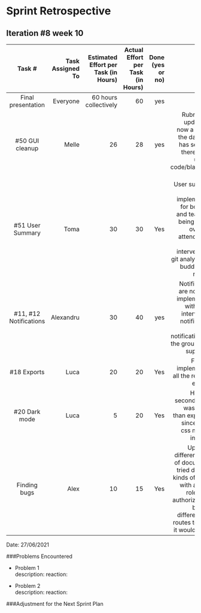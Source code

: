 # Sprint Retrospective

## Iteration #8 week 10

| Task #       	| Task Assigned To     	| Estimated Effort per Task (in Hours) | Actual Effort per Task (in Hours) | Done (yes or no) | Notes 	|
|:------------------------:| ------------------------:| -----------------------------------: | --------------------------------: | ------------------------------------------------: | ---------: |
| Final presentation | Everyone | 60 hours collectively | 60 | yes | |
| #50 GUI cleanup | Melle | 26 | 28 | yes | RubricEntry updating is now a popup, the database has seeders, there is less unused code/blade.php files |
| #51 User Summary | Toma | 30 | 30 | Yes | User summary is fully implemented, for both TAs and teachers, being able to overview attendances, notes, interventions, git analysis and buddycheck reports.|
| #11, #12 Notifications | Alexandru | 30 | 40 | yes | Notifications are now fully implemented, with group intervention notifications and TA notifications for the groups they supervise. |
| #18 Exports | Luca | 20 | 20 | Yes | Finished implementing all the required exports. |
| #20 Dark mode| Luca | 5 | 20 | Yes | Having a second theme was harder than expected, since all the css must be inverted. |
| Finding bugs | Alex  |10 | 15 | Yes | Uploaded different kinds of documents, tried different kinds of routes with another role or the authorized role but with different post routes to see if it would break. |

Date: 27/06/2021

###Problems Encountered
- Problem 1\
  description: 
  reaction:

- Problem 2\
  description: 
  reaction: 

###Adjustment for the Next Sprint Plan



